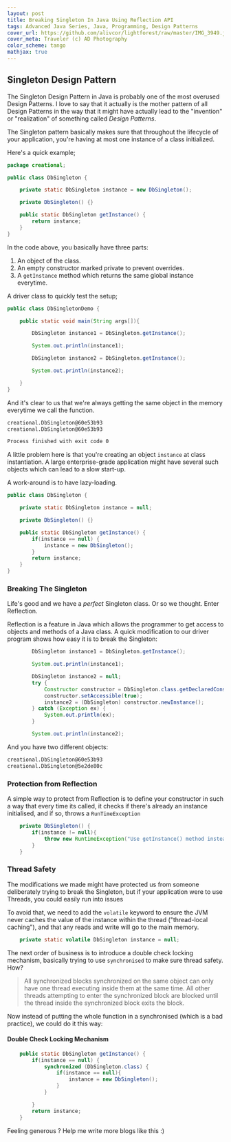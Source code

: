 ```yaml
---
layout: post
title: Breaking Singleton In Java Using Reflection API
tags: Advanced Java Series, Java, Programming, Design Patterns
cover_url: https://github.com/alivcor/lightforest/raw/master/IMG_3949.jpg
cover_meta: Traveler (c) AD Photography
color_scheme: tango
mathjax: true
---
```

<style TYPE="text/css">
code.has-jax {font: inherit; font-size: 100%; background: inherit; border: inherit;}
</style>
<script type="text/x-mathjax-config">
MathJax.Hub.Config({
    tex2jax: {
        inlineMath: [['$','$']],
        skipTags: ['script', 'noscript', 'style', 'textarea', 'pre'] // removed 'code' entry
    }
});
MathJax.Hub.Queue(function() {
    var all = MathJax.Hub.getAllJax(), i;
    for(i = 0; i < all.length; i += 1) {
        all[i].SourceElement().parentNode.className += ' has-jax';
    }
});
</script>
<script type="text/javascript" src="https://cdnjs.cloudflare.com/ajax/libs/mathjax/2.7.4/MathJax.js?config=TeX-AMS_HTML-full"></script>

## Singleton Design Pattern

The Singleton Design Pattern in Java is probably one of the most overused Design Patterns. I love to say that it actually is the mother pattern of all Design Patterns in the way that it might have actually lead to the "invention" or "realization" of something called _Design Patterns_.

The Singleton pattern basically makes sure that throughout the lifecycle of your application, you're having at most one instance of a class initialized. 

Here's a quick example;

```java
package creational;

public class DbSingleton {

    private static DbSingleton instance = new DbSingleton();

    private DbSingleton() {}

    public static DbSingleton getInstance() {
        return instance;
    }
}
```

In the code above, you basically have three parts:

1. An object of the class.
2. An empty constructor marked private to prevent overrides.
3. A `getInstance` method which returns the same global instance everytime.

A driver class to quickly test the setup;

```java
public class DbSingletonDemo {

    public static void main(String args[]){

        DbSingleton instance1 = DbSingleton.getInstance();

        System.out.println(instance1);

        DbSingleton instance2 = DbSingleton.getInstance();

        System.out.println(instance2);

    }
}
```

And it's clear to us that we're always getting the same object in the memory everytime we call the function.

```bash
creational.DbSingleton@60e53b93
creational.DbSingleton@60e53b93

Process finished with exit code 0
```

A little problem here is that you're creating an object `instance` at class instantiation. A large enterprise-grade application might have several such objects which can lead to a slow start-up.

A work-around is to have lazy-loading.

```java
public class DbSingleton {

    private static DbSingleton instance = null;

    private DbSingleton() {}

    public static DbSingleton getInstance() {
        if(instance == null) {
            instance = new DbSingleton();
        }
        return instance;
    }
}
```


### Breaking The Singleton

Life's good and we have a _perfect_ Singleton class. Or so we thought. Enter Reflection. 

Reflection is a feature in Java which allows the programmer to get access to objects and methods of a Java class. A quick modification to our driver program shows how easy it is to break the Singleton:

```java
        DbSingleton instance1 = DbSingleton.getInstance();

        System.out.println(instance1);

        DbSingleton instance2 = null;
        try {
            Constructor constructor = DbSingleton.class.getDeclaredConstructor();
            constructor.setAccessible(true);
            instance2 = (DbSingleton) constructor.newInstance();
        } catch (Exception ex) {
            System.out.println(ex);
        }

        System.out.println(instance2);
```

And you have two different objects:

```bash
creational.DbSingleton@60e53b93
creational.DbSingleton@5e2de80c
```

### Protection from Reflection

A simple way to protect from Reflection is to define your constructor in such a way that every time its called, it checks if there's already an instance initialised, and if so, throws a `RunTimeException`

```java
    private DbSingleton() {
        if(instance != null){
            throw new RuntimeException("Use getInstance() method instead !");
        }
    }
```

### Thread Safety

The modifications we made might have protected us from someone deliberately trying to break the Singleton, but if your application were to use Threads, you could easily run into issues

To avoid that, we need to add the `volatile` keyword to ensure the JVM never caches the value of the instance within the thread ("thread-local caching"), and that any reads and write will go to the main memory.


```java
    private static volatile DbSingleton instance = null;
```

The next order of business is to introduce a double check locking mechanism, basically trying to use `synchronised` to make sure thread safety. How?

> All synchronized blocks synchronized on the same object can only have one thread executing inside them at the same time. All other threads attempting to enter the synchronized block are blocked until the thread inside the synchronized block exits the block.

Now instead of putting the whole function in a synchronised (which is a bad practice), we could do it this way:

#### Double Check Locking Mechanism 

```java
    public static DbSingleton getInstance() {
        if(instance == null) {
            synchronized (DbSingleton.class) {
                if(instance == null){
                    instance = new DbSingleton();
                }
            }

        }
        return instance;
    }
```




Feeling generous ? Help me write more blogs like this :)  

<script type="text/javascript" src="https://cdnjs.buymeacoffee.com/1.0.0/button.prod.min.js" data-name="bmc-button" data-slug="abhinandandubey" data-color="#FFDD00" data-emoji=""  data-font="Cookie" data-text="Buy me a coffee" data-outline-color="#000" data-font-color="#000" data-coffee-color="#fff" ></script>